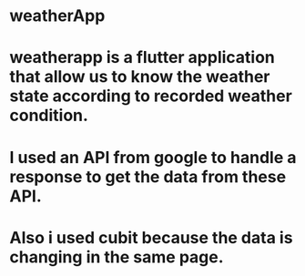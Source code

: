 # weatherApp
# weatherapp is a flutter application that allow us to know the weather state according to recorded weather condition.
# I used an API from google to handle a response to get the data from these API.
# Also i used cubit because the data is changing in the same page.
